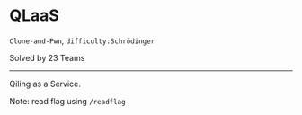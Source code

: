 # QLaaS

`Clone-and-Pwn`, `difficulty:Schrödinger`

Solved by 23 Teams

---

Qiling as a Service.

Note: read flag using `/readflag`